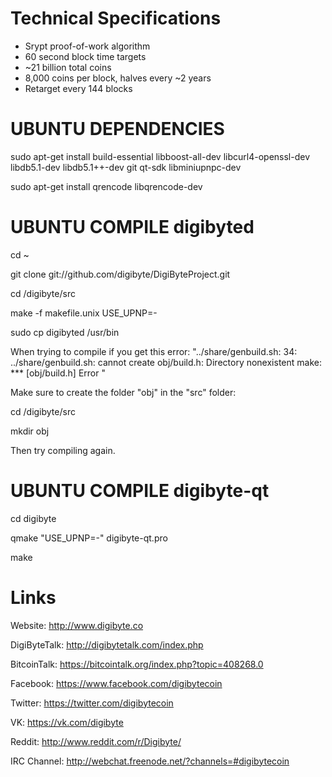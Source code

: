 Technical Specifications
========================

 - Srypt proof-of-work algorithm
 - 60 second block time targets
 - ~21 billion total coins
 - 8,000 coins per block, halves every ~2 years
 - Retarget every 144 blocks
 
UBUNTU DEPENDENCIES
===================
sudo apt-get install build-essential libboost-all-dev libcurl4-openssl-dev libdb5.1-dev libdb5.1++-dev git qt-sdk libminiupnpc-dev

sudo apt-get install qrencode libqrencode-dev 

UBUNTU COMPILE digibyted
========================
cd ~

git clone git://github.com/digibyte/DigiByteProject.git

cd /digibyte/src

make -f makefile.unix USE_UPNP=-

sudo cp digibyted /usr/bin


When trying to compile if you get this error: "../share/genbuild.sh: 34: ../share/genbuild.sh: cannot create obj/build.h: Directory nonexistent
make: *** [obj/build.h] Error "

Make sure to create the folder "obj" in the "src" folder:

cd /digibyte/src

mkdir obj

Then try compiling again.


UBUNTU COMPILE digibyte-qt
========================
cd digibyte

qmake "USE_UPNP=-" digibyte-qt.pro

make

Links
======

Website: http://www.digibyte.co

DigiByteTalk: http://digibytetalk.com/index.php

BitcoinTalk: https://bitcointalk.org/index.php?topic=408268.0

Facebook: https://www.facebook.com/digibytecoin

Twitter: https://twitter.com/digibytecoin

VK: https://vk.com/digibyte

Reddit: http://www.reddit.com/r/Digibyte/

IRC Channel: http://webchat.freenode.net/?channels=#digibytecoin



